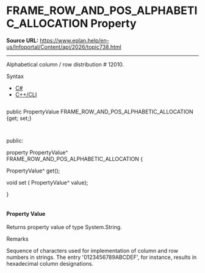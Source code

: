 # FRAME_ROW_AND_POS_ALPHABETIC_ALLOCATION Property

**Source URL:** https://www.eplan.help/en-us/Infoportal/Content/api/2026/topic738.html

---

Alphabetical column / row distribution # 12010.

Syntax

- [C#](#i-syntax-CS)
- [C++/CLI](#i-syntax-CPP2005)

```
```
public PropertyValue FRAME_ROW_AND_POS_ALPHABETIC_ALLOCATION {get; set;}
```
```

```
```
public:

property PropertyValue^ FRAME_ROW_AND_POS_ALPHABETIC_ALLOCATION {

   PropertyValue^ get();

   void set (    PropertyValue^ value);

}
```
```

#### Property Value

Returns property value of type System.String.

Remarks

Sequence of characters used for implementation of column and row numbers in strings. The entry '0123456789ABCDEF', for instance, results in hexadecimal column designations.
